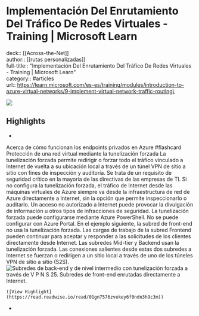 # Implementación Del Enrutamiento Del Tráfico De Redes Virtuales - Training | Microsoft Learn

deck:: [[Across-the-Net]]\
author:: [[rutas personalizadas]]\
full-title:: "Implementación Del Enrutamiento Del Tráfico De Redes Virtuales - Training | Microsoft Learn"\
category:: #articles\
url:: https://learn.microsoft.com/es-es/training/modules/introduction-to-azure-virtual-networks/9-implement-virtual-network-traffic-routing\

![](https://readwise-assets.s3.amazonaws.com/static/images/article4.6bc1851654a0.png)

## Highlights
- 
 Acerca de cómo funcionan los endpoints privados en Azure #flashcard 
    Protección de una red virtual mediante la tunelización forzada
     La tunelización forzada permite redirigir o forzar todo el tráfico vinculado a Internet de vuelta a su ubicación local a través de un túnel VPN de sitio a sitio con fines de inspección y auditoría. Se trata de un requisito de seguridad crítico en la mayoría de las directivas de las empresas de TI. Si no configura la tunelización forzada, el tráfico de Internet desde las máquinas virtuales de Azure siempre va desde la infraestructura de red de Azure directamente a Internet, sin la opción que permite inspeccionarlo o auditarlo. Un acceso no autorizado a Internet puede provocar la divulgación de información u otros tipos de infracciones de seguridad. La tunelización forzada puede configurarse mediante Azure PowerShell. No se puede configurar con Azure Portal.
     En el ejemplo siguiente, la subred de front-end no usa la tunelización forzada. Las cargas de trabajo de la subred Frontend pueden continuar para aceptar y responder a las solicitudes de los clientes directamente desde Internet. Las subredes Mid-tier y Backend usan la tunelización forzada. Las conexiones salientes desde estas dos subredes a Internet se fuerzan o redirigen a un sitio local a través de uno de los túneles VPN de sitio a sitio (S2S).
     ![Subredes de back-end y de nivel intermedio con tunelización forzada a través de V P N S 25. Subredes de front-end enrutadas directamente a Internet.](https://learn.microsoft.com/es-es/training/modules/introduction-to-azure-virtual-networks/8-exercise-connect-two-azure-virtual-networks-global/../../wwl-azure/introduction-to-azure-virtual-networks/media/forced-tunnel-ba8d30e6.png)

    ([View Highlight](https://read.readwise.io/read/01gn7576zvekey6f0ndn3h9c3m))
-
